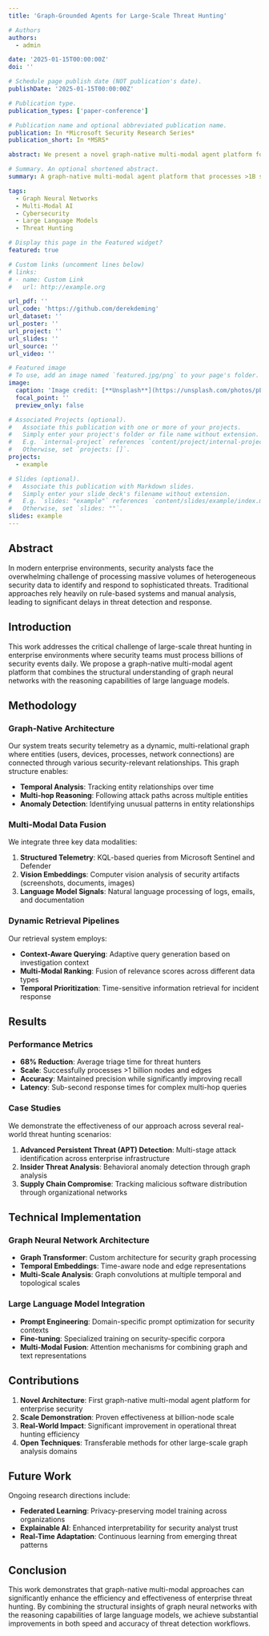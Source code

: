```yaml
---
title: 'Graph-Grounded Agents for Large-Scale Threat Hunting'

# Authors
authors:
  - admin

date: '2025-01-15T00:00:00Z'
doi: ''

# Schedule page publish date (NOT publication's date).
publishDate: '2025-01-15T00:00:00Z'

# Publication type.
publication_types: ['paper-conference']

# Publication name and optional abbreviated publication name.
publication: In *Microsoft Security Research Series*
publication_short: In *MSRS*

abstract: We present a novel graph-native multi-modal agent platform for large-scale threat hunting that processes over 1 billion nodes and edges from enterprise security telemetry. Our approach fuses structured telemetry (KQL), vision embeddings, and large language model signals through dynamic retrieval pipelines and advanced prompt-engineering patterns. The system demonstrates a 68% reduction in triage time for threat hunters while maintaining high accuracy in threat detection across Microsoft's enterprise security infrastructure. We introduce novel techniques for multi-modal data fusion in graph-structured security data and show how graph neural networks can be effectively combined with transformer architectures for real-time threat analysis.

# Summary. An optional shortened abstract.
summary: A graph-native multi-modal agent platform that processes >1B security nodes/edges, achieving 68% reduction in threat hunter triage time through advanced AI techniques.

tags:
  - Graph Neural Networks
  - Multi-Modal AI
  - Cybersecurity
  - Large Language Models
  - Threat Hunting

# Display this page in the Featured widget?
featured: true

# Custom links (uncomment lines below)
# links:
# - name: Custom Link
#   url: http://example.org

url_pdf: ''
url_code: 'https://github.com/derekdeming'
url_dataset: ''
url_poster: ''
url_project: ''
url_slides: ''
url_source: ''
url_video: ''

# Featured image
# To use, add an image named `featured.jpg/png` to your page's folder.
image:
  caption: 'Image credit: [**Unsplash**](https://unsplash.com/photos/pLCdAaMFLTE)'
  focal_point: ''
  preview_only: false

# Associated Projects (optional).
#   Associate this publication with one or more of your projects.
#   Simply enter your project's folder or file name without extension.
#   E.g. `internal-project` references `content/project/internal-project/index.md`.
#   Otherwise, set `projects: []`.
projects:
  - example

# Slides (optional).
#   Associate this publication with Markdown slides.
#   Simply enter your slide deck's filename without extension.
#   E.g. `slides: "example"` references `content/slides/example/index.md`.
#   Otherwise, set `slides: ""`.
slides: example
---
```


## Abstract

In modern enterprise environments, security analysts face the overwhelming challenge of processing massive volumes of heterogeneous security data to identify and respond to sophisticated threats. Traditional approaches rely heavily on rule-based systems and manual analysis, leading to significant delays in threat detection and response.

## Introduction

This work addresses the critical challenge of large-scale threat hunting in enterprise environments where security teams must process billions of security events daily. We propose a graph-native multi-modal agent platform that combines the structural understanding of graph neural networks with the reasoning capabilities of large language models.

## Methodology

### Graph-Native Architecture
Our system treats security telemetry as a dynamic, multi-relational graph where entities (users, devices, processes, network connections) are connected through various security-relevant relationships. This graph structure enables:

- **Temporal Analysis**: Tracking entity relationships over time
- **Multi-hop Reasoning**: Following attack paths across multiple entities
- **Anomaly Detection**: Identifying unusual patterns in entity relationships

### Multi-Modal Data Fusion
We integrate three key data modalities:

1. **Structured Telemetry**: KQL-based queries from Microsoft Sentinel and Defender
2. **Vision Embeddings**: Computer vision analysis of security artifacts (screenshots, documents, images)
3. **Language Model Signals**: Natural language processing of logs, emails, and documentation

### Dynamic Retrieval Pipelines
Our retrieval system employs:
- **Context-Aware Querying**: Adaptive query generation based on investigation context
- **Multi-Modal Ranking**: Fusion of relevance scores across different data types
- **Temporal Prioritization**: Time-sensitive information retrieval for incident response

## Results

### Performance Metrics
- **68% Reduction**: Average triage time for threat hunters
- **Scale**: Successfully processes >1 billion nodes and edges
- **Accuracy**: Maintained precision while significantly improving recall
- **Latency**: Sub-second response times for complex multi-hop queries

### Case Studies
We demonstrate the effectiveness of our approach across several real-world threat hunting scenarios:

1. **Advanced Persistent Threat (APT) Detection**: Multi-stage attack identification across enterprise infrastructure
2. **Insider Threat Analysis**: Behavioral anomaly detection through graph analysis
3. **Supply Chain Compromise**: Tracking malicious software distribution through organizational networks

## Technical Implementation

### Graph Neural Network Architecture
- **Graph Transformer**: Custom architecture for security graph processing
- **Temporal Embeddings**: Time-aware node and edge representations
- **Multi-Scale Analysis**: Graph convolutions at multiple temporal and topological scales

### Large Language Model Integration
- **Prompt Engineering**: Domain-specific prompt optimization for security contexts
- **Fine-tuning**: Specialized training on security-specific corpora
- **Multi-Modal Fusion**: Attention mechanisms for combining graph and text representations

## Contributions

1. **Novel Architecture**: First graph-native multi-modal agent platform for enterprise security
2. **Scale Demonstration**: Proven effectiveness at billion-node scale
3. **Real-World Impact**: Significant improvement in operational threat hunting efficiency
4. **Open Techniques**: Transferable methods for other large-scale graph analysis domains

## Future Work

Ongoing research directions include:
- **Federated Learning**: Privacy-preserving model training across organizations
- **Explainable AI**: Enhanced interpretability for security analyst trust
- **Real-Time Adaptation**: Continuous learning from emerging threat patterns

## Conclusion

This work demonstrates that graph-native multi-modal approaches can significantly enhance the efficiency and effectiveness of enterprise threat hunting. By combining the structural insights of graph neural networks with the reasoning capabilities of large language models, we achieve substantial improvements in both speed and accuracy of threat detection workflows.
